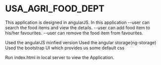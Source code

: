 # USA_AGRI_FOOD_DEPT

This application is designed in angularJS.
In this application
    --user can search the food items and view the details.
    --user can add food item to his/her favourites.
    --user can remove the food item from favourites.

Used the angularJS minfied version
Used the angular storage(ng-storage)
Used the bootstrap UI which provides us some default css

Run index.html in local server to view the Application.
